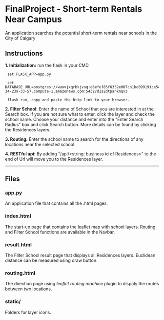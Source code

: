 # FinalProject - Short-term Rentals Near Campus
An application searches the potential short-term rentals near schools in the City of Calgary

## Instructions
**1. Initialization:**
  run the flask in your CMD

     set FLASK_APP=app.py

     set DATABASE_URL=postgres://wuovjxqrbkjvoq:e6efef85f6352e007cb1be099191ce544516f7286535d13e71e8e7b16d34e2e4@ec2-34-239-33-57.compute-1.amazonaws.com:5432/d1s2dtpanknqv3

     flask run, copy and paste the http link to your browser.

**2. Filter School:**
Enter the name of School that you are interested in at the Search box. If you are not sure what to enter, click the layer and check the school name. Choose your distance and enter into the "Enter Search Radius" box and click Search button. More details can be found by clicking the Residences layers.

**3. Routing:**
  Enter the school name to search for the directions of any locations near the selected school.

**4. RESTful api:**
  By adding "/api/<string: business id of Residences>" to the end of Url will move
  you to the Residences layer.
***
## Files

### app.py
An application file that contains all the .html pages.

### index.html
The start-up page that contains the leaflet map with school layers. Routing and Filter School functions are available in the Navbar.

### result.html
The Filter School result page that displays all Residences layers. Euclidean distance can be measured using draw button.

### routing.html
The direction page using *leaflet routing machine* plugin to dispaly the routes between two locations.

### static/
Folders for layer icons.
